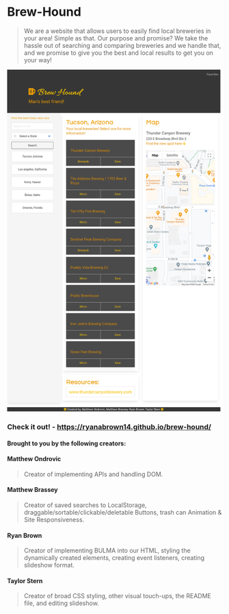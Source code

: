 # Brew-Hound

> We are a website that allows users to easily find local breweries in your area! Simple as that.
> Our purpose and promise? We take the hassle out of searching and comparing breweries and we handle that, and we promise to give you
> the best and local results to get you on your way!

[<p align="center"><img src="assets/images/Application-screenshot.png">](https://ryanabrown14.github.io/brew-hound/)

### Check it out! - https://ryanabrown14.github.io/brew-hound/

#### Brought to you by the following creators:

#### Matthew Ondrovic
> Creator of implementing APIs and handling DOM.
#### Matthew Brassey
> Creator of saved searches to LocalStorage, draggable/sortable/clickable/deletable Buttons, trash can Animation & Site Responsiveness.
#### Ryan Brown
> Creator of implementing BULMA into our HTML, styling the dynamically created elements, creating event listeners, creating slideshow format.
#### Taylor Stern
> Creator of broad CSS styling, other visual touch-ups, the README file, and editing slideshow.